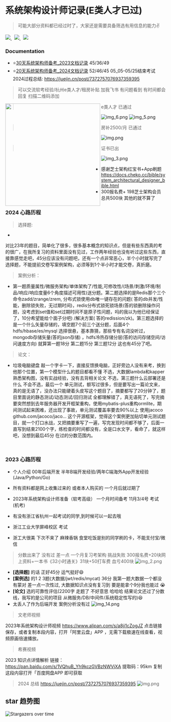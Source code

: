 # 系统架构设计师记录(E类人才已过)

> 可能大部分资料都已经过时了，大家还是需要具备筛选有用信息的能力✌️
<!-- PROJECT SHIELDS -->

<a href="https://github.com/hakusai22/System_Architect/">
    <img src="https://img.shields.io/github/contributors/hakusai22/System_Architect" >
</a>
&nbsp;
<a href="https://github.com/hakusai22/System_Architect/">
    <img src="https://img.shields.io/github/forks/hakusai22/System_Architect" >
</a>
&nbsp;
<a href="https://github.com/hakusai22/System_Architect/">
    <img src="https://img.shields.io/github/stars/hakusai22/System_Architect" >
</a>

<!-- PROJECT LOGO -->

### Documentation

- ⭐️[30天系统架构师备考_2023文档记录](README_2023.md) 45/36/49
- ⭐️[20天系统架构师备考_2024文档记录](README_2024.md) 52/46/45 05_05-05/25结束考试 2024过程总结: https://juejin.cn/post/7372757076937359395

> 可以交流软考经验/杭州e类人才/租房补贴 加我飞书 有问题看到 有时间都会回复 扫描二维码添加

<img src="img_4.png" align="left" width="298" height="321"  />

> e类人才 已通过

![img_6.png](img_6.png)
![img_5.png](img_5.png)


> 房补2500/月 已通过

![img.png](img.png)
> 证书已出

![img_3.png](img_3.png)
- 感谢芝士架构红宝书+App刷题 https://docs.cheko.cc/bible/system_architectural_designer_bible.html
- 300报名费+ 198芝士架构会员 总共500块 其他的就不算了

### 2024 心路历程

> 选择题:
-
对比23年的题目，简单化了很多，很多基本概念的知识点，但是有些东西真的考的很广，在我所复习的资料里面没有见过，工作两年经验也没有听过这些东西，直接靠感觉走吧，45分应该没有问题吧，还有一个点非常恶心，半个小时就写完了选择题，不能提前交卷写案例架构，必须等到1个半小时才能交卷，真折磨。

> 案例分析：
- 第一题质量属性/微服务架构/单体架构了/性能,可修改性/(场景/刺激/环境/制品/响应/响应度量6个角度描述可用性)送分题。第二题选择的是Redis那个三个命令zadd/zrange/zrem, 分布式锁使用db唯一键存在的问题(
  答的db并发/性能，删除锁失败，无过期时间)，redis分布式锁死锁场景(答的锁删除操作问题，没考虑到set值和set过期时间不是原子性问题，吗的我以为他已经保证了，10分希望能给个面子分吧)
  /解决方案(
  答的redission/zk)。第三题选择的是一个什么矢量存储的，填空题7个前三个送分题，后面4个hdfs/hbase/es/mysql 选择很悬，基本靠猜，那些专有名词没听过，mongodb存储矢量(答的json存储)
  ，hdfs冷热存储分层(答的访问存储空间/访问速度方向) 就算第一题18分 第二题15分 第三题12分 这也有45分了吧。

> 论文：

- 垃圾电脑键盘 敲一个字卡一下，直接反馈换电脑，正好旁边人没有来考，换到他那个位置，第一个模型什么的题目都看不懂 不选，大数据lambda和kapper熟悉架构图，没有实战经验，没有去背相关论文 不选，第三题什么云部署还是什么
  不会不选，最后一个 单元测试，额写过很多，但是要写出一篇论文来，真的是无语了，没办法只能硬着头皮写这个题目了，摘要都写了20分钟了，题目里面说的静态测试/动态测试/回归测试
  全都理解错了，真无语死了，写完摘要突然想到去年服务器开发开框架重构，使用mybatis-plus重构ormlite，期间测试起来困难，还出现了事故，单元测试覆盖率要去90%以上 使用jacoco
  github.com/jacoco/jaco…
  这个开源框架，觉得这个案例更加贴切单元测试题目，就一个打口水战，又把摘要重写了一遍，写完发现时间都不够了，后面一直写到结束2100个字，练检查的时间都没有，全是口水文字，看命了，就这样吧，没想到最后45分 在过的分数范围内。

<br>

### 2023 心路历程

- 个人介绍 00年后端开发 半年B端开发经验/两年C端海外App开发经验 (Java/Python/Go)
- 所有资料都是网上收集过来的 或者本人购买的 一个月后就过期了
- 2023年系统架构设计师准备（软考高级） 一个月时间备考 11月3/4号 考试 (机考)
- 有没有浙江省杭州一起考试的同学,到时候可以一起去哦
- 浙江工业大学屏峰校区 考试

- 浙工大很美 下次不来了 麻辣香锅 食堂吃饭是别的同学刷的卡，不能支付宝/微信

> 分数出来了 没有过 差一点 一个月复习考架构 挑战失败 300报名费+20块网上资料+一本书《32小时通关》31块+50打车费 血亏400块
![img_2.png](img_2.png)

- <b>[选择题]</b> 的话 正好45分 运气挺好😄
- <b>[案例选]</b> 的1 2 3题(大数据/jwt/redis/mycat)  36分 我第一题大数据一个都没有蒙对 差一点一次性过, 大数据知识点没有复习到 要是能拿个9分我也能过 😭
- <b>[论文]</b> 选的可靠性评估(2200字 走题了 不好意思 哈哈哈 结果论文还过了分数线，我写的是公司的项目 从微服务/DB/中间件/系统稳定性写的)😆
- 太丢人了作为后端开发 案例分析没有过
  ![img_14.png](image/img_14.png)

> 文老师视频

2023年系统架构设计师视频
https://www.alipan.com/s/a8ji1cZogJZ
点击链接保存，或者复制本段内容，打开「阿里云盘」APP ，无需下载极速在线查看，视频原画倍速播放。

> 希赛视频

2023 知识点详情解析
链接：https://pan.baidu.com/s/1VQhuB_Yh9kczGVBzNWVjXA
提取码：95km
复制这段内容打开「百度网盘APP 即可获取

<!-- links -->

> 2024 总结
https://juejin.cn/post/7372757076937359395
![img.png](image/img_24.png)

[your-project-path]:hakusai22/System_Architect

[contributors-shield]: https://img.shields.io/github/contributors/hakusai22/System_Architect.svg?style=for-the-badge

[contributors-url]: https://github.com/hakusai22/System_Architect/graphs/contributors

[forks-shield]: https://img.shields.io/github/forks/hakusai22/System_Architect.svg?style=for-the-badge

[forks-url]: https://github.com/hakusai22/System_Architect/network/members

[stars-shield]: https://img.shields.io/github/stars/hakusai22/System_Architect.svg?style=for-the-badge

[stars-url]: https://github.com/hakusai22/System_Architect/stargazers

[issues-shield]: https://img.shields.io/github/issues/hakusai22/System_Architect.svg?style=for-the-badge

[issues-url]: https://img.shields.io/github/issues/hakusai22/System_Architect.svg

[license-shield]: https://img.shields.io/github/license/hakusai22/System_Architect.svg?style=for-the-badge

[license-url]: https://github.com/hakusai22/System_Architect/blob/main/LICENSE

[linkedin-shield]: https://img.shields.io/badge/-LinkedIn-black.svg?style=for-the-badge&logo=linkedin&colorB=555

[linkedin-url]: https://linkedin.com/in/xxxx

## star 趋势图

![Stargazers over time](https://starchart.cc/hakusai22/System_Architect.svg)
